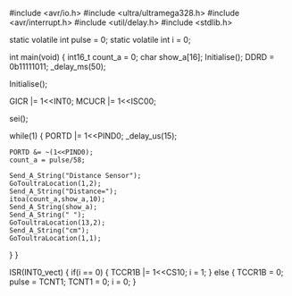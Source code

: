 
#include <avr/io.h>
#include <ultra/ultramega328.h>
#include <avr/interrupt.h>
#include <util/delay.h>
#include <stdlib.h>

static volatile int pulse = 0;
static volatile int i = 0;
 
int main(void)
{
  int16_t count_a = 0; 
  char show_a[16];
  Initialise();
  DDRD = 0b11111011;
  _delay_ms(50);

  Initialise();

  GICR |= 1<<INT0;
  MCUCR |= 1<<ISC00;

  sei();
 
  while(1)
  { 
    PORTD |= 1<<PIND0;
    _delay_us(15);

    PORTD &= ~(1<<PIND0);
    count_a = pulse/58;

    Send_A_String("Distance Sensor");
    GoToultraLocation(1,2);
    Send_A_String("Distance=");
    itoa(count_a,show_a,10);
    Send_A_String(show_a);
    Send_A_String(" ");
    GoToultraLocation(13,2);
    Send_A_String("cm");
    GoToultraLocation(1,1);
  }
}

ISR(INT0_vect)
{
  if(i == 0)
  {
    TCCR1B |= 1<<CS10;
    i = 1;
  }
  else
  {
    TCCR1B = 0;
    pulse = TCNT1;
    TCNT1 = 0;
    i = 0;
  }
